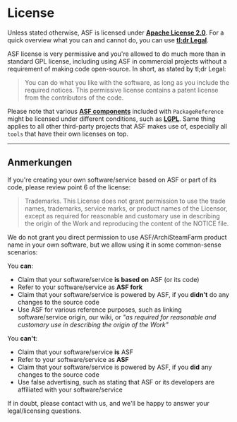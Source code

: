 # License

Unless stated otherwise, ASF is licensed under **[Apache License 2.0](https://raw.githubusercontent.com/JustArchi/ArchiSteamFarm/master/LICENSE-2.0.txt)**. For a quick overview what you can and cannot do, you can use **[tl;dr Legal](https://tldrlegal.com/license/apache-license-2.0-(apache-2.0))**.

ASF license is very permissive and you're allowed to do much more than in standard GPL license, including using ASF in commercial projects without a requirement of making code open-source. In short, as stated by tl;dr Legal:

> You can do what you like with the software, as long as you include the required notices. This permissive license contains a patent license from the contributors of the code.

Please note that various **[ASF components](https://github.com/JustArchi/ArchiSteamFarm/blob/master/ArchiSteamFarm/ArchiSteamFarm.csproj)** included with `PackageReference` might be licensed under different conditions, such as **[LGPL](https://tldrlegal.com/license/gnu-lesser-general-public-license-v3-(lgpl-3))**. Same thing applies to all other third-party projects that ASF makes use of, especially all `tools` that have their own licenses on top.

* * *

## Anmerkungen

If you're creating your own software/service based on ASF or part of its code, please review point 6 of the license:

> Trademarks. This License does not grant permission to use the trade names, trademarks, service marks, or product names of the Licensor, except as required for reasonable and customary use in describing the origin of the Work and reproducing the content of the NOTICE file.

We do not grant you direct permission to use ASF/ArchiSteamFarm product name in your own software, but we allow using it in some common-sense scenarios:

You **can**:

- Claim that your software/service **is based on** ASF (or its code)
- Refer to your software/service as **ASF fork**
- Claim that your software/service is powered by ASF, if you **didn't** do any changes to the source code
- Use ASF for various reference purposes, such as linking software/service origin, our wiki, or *"as required for reasonable and customary use in describing the origin of the Work"*

You **can't**:

- Claim that your software/service **is** ASF
- Refer to your software/service as **ASF**
- Claim that your software/service is powered by ASF, if you **did** any changes to the source code
- Use false advertising, such as stating that ASF or its developers are affiliated with your software/service

If in doubt, please contact with us, and we'll be happy to answer your legal/licensing questions.